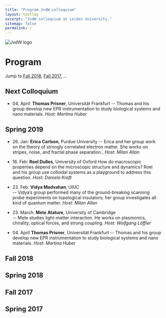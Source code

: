 ```yaml
---
title: "Program JvdW colloquium"
layout: textlay
excerpt: "JvdW colloquium at Leiden University."
sitemap: false
permalink: /
---
```


![JvdW logo](https://github.com/JvdWColloquium/JvdWColloquium.github.io/tree/master/images/vdW_colloq_logo_i-01.png)

# Program

Jump to  [Fall 2018](#fall-2018),  [Fall 2017](#fall-2017),  ...

## Next Colloquium
- 04\. April:  __Thomas Prisner__,  Universität Frankfurt
-- Thomas and his group develop new EPR instrumentation to study biological systems and nano materials. _Host: Martina Huber_


## Spring 2019
- 26\. Jan:		__Erica Carlson__,	Purdue University 
-- Erica and her group work on the theory of strongly correlated electron matter. She works on stripes, noise, and fractal phase separation., _Host: Milan Allan_

- 16\. Feb:	__Roel Dulles__,	University of Oxford
  How do macroscopic properties depend on the microscopic structure and dynamics? Roel and his group use colloidal systems as a playground to address this question. _Host: Daniela Kraft_

- 23\. Feb:		__Vidya Madvahan__,	UIUC	
-- Vidya’s group performed many of the ground-breaking scanning probe experiments on topological insulators; her group investigates all kind of quantum matter. _Host: Milan Allan_

- 23\. March:  __Mete Atature__,		University of Cambridge		
-- Mete studies light-matter interaction. He works on plasmonics, chirality, optical forces, and strong coupling. _Host: Wolfgang Löffler_

- 04\. April	__Thomas Prisner__,		Universität Frankfurt
-- Thomas and his group develop new EPR instrumentation to study biological systems and nano materials. _Host: Martina Huber_


## Fall 2018

## Spring 2018

## Fall 2017

## Spring 2017











